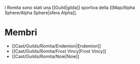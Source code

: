 I Romita sono stati una [[Guild|gilda]] sportiva della [[Map/Alpha Sphere/Alpha Sphere|sfera Alpha]].

# Membri

- [[Cast/Guilds/Romita/Endemion|Endemion]]
- [[Cast/Guilds/Romita/Frost Vincy|Frost Vincy]]
- [[Cast/Guilds/Romita/Noie|Noie]]